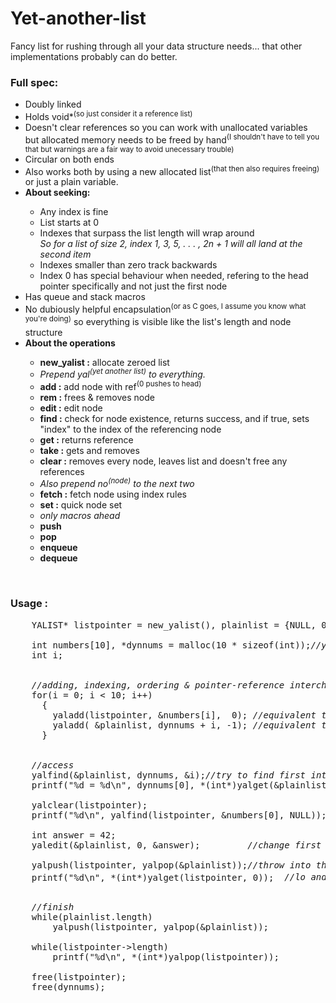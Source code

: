 # Yet-another-list
Fancy list for rushing through all your data structure needs... that other implementations probably can do better.

<h3>Full spec:</h3> <ul><li>Doubly linked</li> 
               <li>Holds void*<sup>(so just consider it a reference list)</sup></li>
               <li>Doesn't clear references so you can work with unallocated variables<br> but allocated memory needs to be freed by hand<sup>(I shouldn't have to tell you that but warnings are a fair way to avoid unecessary trouble)</sup></li>
               <li>Circular on both ends</li>
               <li>Also works both by using a new allocated list<sup>(that then also requires freeing)</sup> or just a plain variable.</li>
               <li><b>About seeking:</b></li><ul>
                  <li>Any index is fine</li>
                  <li>List starts at 0</li>
                  <li>Indexes that surpass the list length will wrap around<br><i>So for a list of size 2, index 1, 3, 5, . . . , 2n + 1 will all land at the second item</i></li>
                  <li>Indexes smaller than zero track backwards</li>
                  <li>Index 0 has special behaviour when needed, refering to the head pointer specifically and not just the first node</li>
               </ul>
               <li>Has queue and stack macros</li>
               <li>No dubiously helpful encapsulation<sup>(or as C goes, I assume you know what you're doing)</sup> so everything is visible like the list's length and node structure</li>
               <li><b>About the operations</b></li><ul>
                  <li><b>new_yalist :</b> allocate zeroed list</li>
                  <li><i>Prepend yal<sup>(yet another list)</sup> to everything.</i></li>
                  <li><b>add :</b> add node with ref<sup>(0 pushes to head)</sup></li>
                  <li><b>rem :</b> frees & removes node</li>
                  <li><b>edit :</b> edit node</li>
                  <li><b>find :</b> check for node existence, returns success, and if true, sets "index" to the index of the referencing node</li>
                  <li><b>get :</b> returns reference</li>
                  <li><b>take :</b> gets and removes</li>
                  <li><b>clear :</b> removes every node, leaves list and doesn't free any references</li>
                  <li><i>Also prepend no<sup>(node)</sup> to the next two</i></li>
                  <li><b>fetch :</b> fetch node using index rules</li>
                  <li><b>set :</b> quick node set</li>
                  <li><i>only macros ahead</i></li>
                  <li><b>push</b> </li>
                  <li><b>pop</b> </li>
                  <li><b>enqueue</b> </li>
                  <li><b>dequeue</b> </li>
               </ul>
             </ul><br>  
<h3>Usage :</h3>

<pre>
    YALIST* listpointer = new_yalist(), plainlist = {NULL, 0};
    
    int numbers[10], *dynnums = malloc(10 * sizeof(int));<i>//yes, they will have garbage. The more disorderly the merrier</i>
    int i;
    
    
    <i>//adding, indexing, ordering & pointer-reference interchangeability</i>
    for(i = 0; i < 10; i++)
      {
        yaladd(listpointer, &numbers[i],  0); <i>//equivalent to push, list becomes inverted in relation to array</i>
        yaladd( &plainlist, dynnums + i, -1); <i>//equivalent to enqueue, list stays relative to memory pointed by "dynnums"</i>
      }
      
      
    <i>//access</i>
    yalfind(&plainlist, dynnums, &i);<i>//try to find first int in dynnums on plainlist</i>
    printf("%d = %d\n", dynnums[0], *(int*)yalget(&plainlist, i)); <i>//should be equal</i>
    
    yalclear(listpointer);                                  <i>//reset list</i>
    printf("%d\n", yalfind(listpointer, &numbers[0], NULL));<i>//fail finding</i>
    
    int answer = 42;
    yaledit(&plainlist, 0, &answer);         <i>//change first from dynnums to &answer</i>
    
    yalpush(listpointer, yalpop(&plainlist));<i>//throw into the other list</i>
    printf("%d\n", *(int*)yalget(listpointer, 0));  <i>//lo and behold there it is<sup>(is it?)</sup></i>
    
    
    <i>//finish</i>
    while(plainlist.length)
        yalpush(listpointer, yalpop(&plainlist));
        
    while(listpointer->length)
        printf("%d\n", *(int*)yalpop(listpointer));
        
    free(listpointer);
    free(dynnums);
 </pre>
